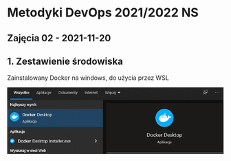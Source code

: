 # Metodyki DevOps 2021/2022 NS
Zajęcia 02 - 2021-11-20
---
## 1. Zestawienie środowiska
Zainstalowany Docker na windows, do użycia przez WSL

![](img_02/01_windows_docker.png)
